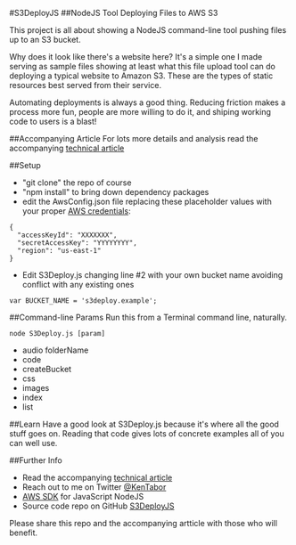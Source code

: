 #S3DeployJS
##NodeJS Tool Deploying Files to AWS S3

This project is all about showing a NodeJS command-line tool pushing files up to an S3 bucket.

Why does it look like there's a website here? It's a simple one I made serving as sample files showing at least what this file upload tool can do deploying a typical website to Amazon S3. These are the types of static resources best served from their service.

Automating deployments is always a good thing. Reducing friction makes a process more fun, people are more willing to do it, and shiping working code to users is a blast!

##Accompanying Article
For lots more details and analysis read the accompanying [technical article](http://blog.katworksgames.com/2014/01/26/nodejs-deploying-files-to-aws-s3/)

##Setup
* "git clone" the repo of course
* "npm install" to bring down dependency packages
* edit the AwsConfig.json file replacing these placeholder values with your proper [AWS credentials](http://blogs.aws.amazon.com/security/post/Tx1R9KDN9ISZ0HF/Where-s-my-secret-access-key):

```
{
  "accessKeyId": "XXXXXXX",
  "secretAccessKey": "YYYYYYYY",
  "region": "us-east-1"
}
```
* Edit S3Deploy.js changing line #2 with your own bucket name avoiding conflict with any existing ones

```
var BUCKET_NAME = 's3deploy.example';
```

##Command-line Params
Run this from a Terminal command line, naturally.

```
node S3Deploy.js [param]
```

* audio folderName
* code
* createBucket
* css
* images
* index
* list

##Learn
Have a good look at S3Deploy.js because it's where all the good stuff goes on. Reading that code gives lots of
concrete examples all of you can well use.

##Further Info
* Read the accompanying [technical article](http://blog.katworksgames.com/2014/01/26/nodejs-deploying-files-to-aws-s3/)
* Reach out to me on Twitter [@KenTabor](https://twitter.com/KenTabor)
* [AWS SDK](http://aws.amazon.com/sdkfornodejs/) for JavaScript NodeJS
* Source code repo on GitHub [S3DeployJS](https://github.com/KDawg/S3DeployJS)

Please share this repo and the accompanying artticle with those who will benefit.
